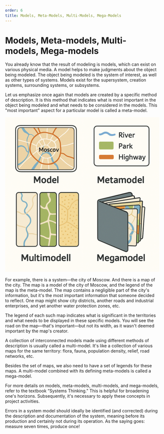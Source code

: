 ```yaml
---
order: 6
title: Models, Meta-Models, Multi-Models, Mega-Models
---
```


# Models, Meta-models, Multi-models, Mega-models

You already know that the result of modeling is models, which can exist on various physical media. A model helps to make judgments about the object being modeled. The object being modeled is the system of interest, as well as other types of systems. Models exist for the supersystem, creation systems, surrounding systems, or subsystems.

Let us emphasize once again that models are created by a specific method of description. It is this method that indicates what is most important in the object being modeled and what needs to be considered in the models. This "most important" aspect for a particular model is called a meta-model.

![](./models-meta-models-multi-models-mega-models-19.png)

For example, there is a system—the city of Moscow. And there is a map of the city. The map is a model of the city of Moscow, and the legend of the map is the meta-model. The map contains a negligible part of the city's information, but it's the most important information that someone decided to reflect. One map might show city districts, another roads and industrial enterprises, and yet another water protection zones, etc.

The legend of each such map indicates what is significant in the territories and what needs to be displayed in these specific models. You will see the road on the map—that's important—but not its width, as it wasn't deemed important by the map's creator.

A collection of interconnected models made using different methods of description is usually called a multi-model. It's like a collection of various maps for the same territory: flora, fauna, population density, relief, road networks, etc.

Besides the set of maps, we also need to have a set of legends for these maps. A multi-model combined with its defining meta-models is called a mega-model.

For more details on models, meta-models, multi-models, and mega-models, refer to the textbook “Systems Thinking.” This is helpful for broadening one's horizons. Subsequently, it's necessary to apply these concepts in project activities.

Errors in a system model should ideally be identified (and corrected) during the description and documentation of the system, meaning before its production and certainly not during its operation. As the saying goes: measure seven times, produce once!